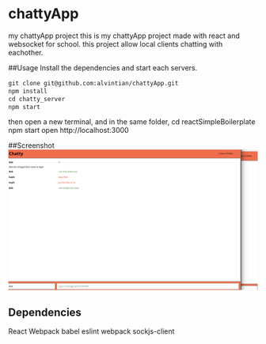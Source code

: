 # chattyApp
my chattyApp project
this is my chattyApp project made with react and websocket for school.
this project allow local clients chatting with eachother.

##Usage
Install the dependencies and start each servers.

	git clone git@github.com:alvintian/chattyApp.git
	npm install
	cd chatty_server
	npm start
then open a new terminal, and in the same folder,
	cd reactSimpleBoilerplate
	npm start
	open http://localhost:3000

##Screenshot
<br />
![](screenshot/one.png)

## Dependencies
React
Webpack
babel
eslint
webpack
sockjs-client
